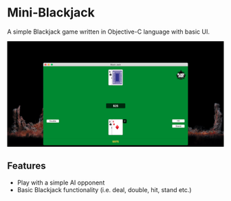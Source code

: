 # Mini-Blackjack

A simple Blackjack game written in Objective-C language with basic UI.

![Alt text](/Screenshot.png "Screenshot")

## Features

- Play with a simple AI opponent
- Basic Blackjack functionality (i.e. deal, double, hit, stand etc.)
